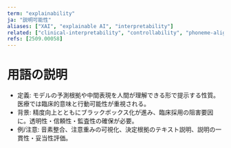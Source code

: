```yaml
---
term: "explainability"
ja: "説明可能性"
aliases: ["XAI", "explainable AI", "interpretability"]
related: ["clinical-interpretability", "controllability", "phoneme-alignment"]
refs: [2509.00058]
---
```


# 用語の説明
- 定義: モデルの予測根拠や中間表現を人間が理解できる形で提示する性質。医療では臨床的意味と行動可能性が重視される。
- 背景: 精度向上とともにブラックボックス化が進み、臨床採用の阻害要因に。透明性・信頼性・監査性の確保が必要。
- 例/注意: 音素整合、注意重みの可視化、決定根拠のテキスト説明、説明の一貫性・妥当性評価。

